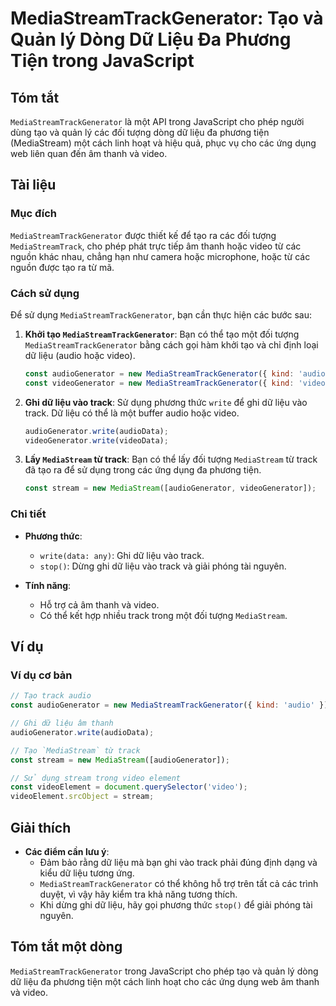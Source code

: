<!--
Meta Description: # MediaStreamTrackGenerator: Tạo và Quản lý Dòng Dữ Liệu Đa Phương Tiện trong JavaScript ## Tóm tắt `MediaStreamTrackGenerator` là một API trong JavaS...
Meta Keywords: liệu, mediastreamtrackgenerator, tạo, các, track
-->

# MediaStreamTrackGenerator: Tạo và Quản lý Dòng Dữ Liệu Đa Phương Tiện trong JavaScript

## Tóm tắt
`MediaStreamTrackGenerator` là một API trong JavaScript cho phép người dùng tạo và quản lý các đối tượng dòng dữ liệu đa phương tiện (MediaStream) một cách linh hoạt và hiệu quả, phục vụ cho các ứng dụng web liên quan đến âm thanh và video.

## Tài liệu
### Mục đích
`MediaStreamTrackGenerator` được thiết kế để tạo ra các đối tượng `MediaStreamTrack`, cho phép phát trực tiếp âm thanh hoặc video từ các nguồn khác nhau, chẳng hạn như camera hoặc microphone, hoặc từ các nguồn được tạo ra từ mã.

### Cách sử dụng
Để sử dụng `MediaStreamTrackGenerator`, bạn cần thực hiện các bước sau:

1. **Khởi tạo `MediaStreamTrackGenerator`**:
   Bạn có thể tạo một đối tượng `MediaStreamTrackGenerator` bằng cách gọi hàm khởi tạo và chỉ định loại dữ liệu (audio hoặc video).

   ```javascript
   const audioGenerator = new MediaStreamTrackGenerator({ kind: 'audio' });
   const videoGenerator = new MediaStreamTrackGenerator({ kind: 'video' });
   ```

2. **Ghi dữ liệu vào track**:
   Sử dụng phương thức `write` để ghi dữ liệu vào track. Dữ liệu có thể là một buffer audio hoặc video.

   ```javascript
   audioGenerator.write(audioData);
   videoGenerator.write(videoData);
   ```

3. **Lấy `MediaStream` từ track**:
   Bạn có thể lấy đối tượng `MediaStream` từ track đã tạo ra để sử dụng trong các ứng dụng đa phương tiện.

   ```javascript
   const stream = new MediaStream([audioGenerator, videoGenerator]);
   ```

### Chi tiết
- **Phương thức**:
  - `write(data: any)`: Ghi dữ liệu vào track.
  - `stop()`: Dừng ghi dữ liệu vào track và giải phóng tài nguyên.

- **Tính năng**:
  - Hỗ trợ cả âm thanh và video.
  - Có thể kết hợp nhiều track trong một đối tượng `MediaStream`.

## Ví dụ
### Ví dụ cơ bản
```javascript
// Tạo track audio
const audioGenerator = new MediaStreamTrackGenerator({ kind: 'audio' });

// Ghi dữ liệu âm thanh
audioGenerator.write(audioData);

// Tạo `MediaStream` từ track
const stream = new MediaStream([audioGenerator]);

// Sử dụng stream trong video element
const videoElement = document.querySelector('video');
videoElement.srcObject = stream;
```

## Giải thích
- **Các điểm cần lưu ý**:
  - Đảm bảo rằng dữ liệu mà bạn ghi vào track phải đúng định dạng và kiểu dữ liệu tương ứng.
  - `MediaStreamTrackGenerator` có thể không hỗ trợ trên tất cả các trình duyệt, vì vậy hãy kiểm tra khả năng tương thích.
  - Khi dừng ghi dữ liệu, hãy gọi phương thức `stop()` để giải phóng tài nguyên.

## Tóm tắt một dòng
`MediaStreamTrackGenerator` trong JavaScript cho phép tạo và quản lý dòng dữ liệu đa phương tiện một cách linh hoạt cho các ứng dụng web âm thanh và video.